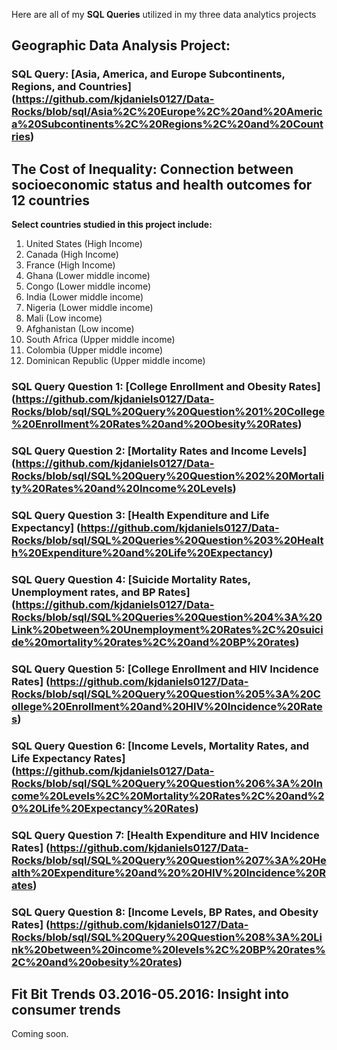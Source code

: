 Here are all of my **SQL Queries** utilized in my three data analytics projects
## Geographic Data Analysis Project:

### SQL Query: [Asia, America, and Europe Subcontinents, Regions, and Countries] (https://github.com/kjdaniels0127/Data-Rocks/blob/sql/Asia%2C%20Europe%2C%20and%20America%20Subcontinents%2C%20Regions%2C%20and%20Countries) 

## The Cost of Inequality: Connection between socioeconomic status and health outcomes for 12 countries

**Select countries studied in this project include:** 
1. United States (High Income)
2. Canada (High Income)
3. France (High Income)
4. Ghana (Lower middle income)
5. Congo (Lower middle income)
6. India (Lower middle income)
7. Nigeria (Lower middle income)
8. Mali (Low income)
9. Afghanistan (Low income)
10. South Africa (Upper middle income)
11. Colombia (Upper middle income)
12. Dominican Republic (Upper middle income)

### SQL Query Question 1: [College Enrollment and Obesity Rates] (https://github.com/kjdaniels0127/Data-Rocks/blob/sql/SQL%20Query%20Question%201%20College%20Enrollment%20Rates%20and%20Obesity%20Rates) 
### SQL Query Question 2: [Mortality Rates and Income Levels] (https://github.com/kjdaniels0127/Data-Rocks/blob/sql/SQL%20Query%20Question%202%20Mortality%20Rates%20and%20Income%20Levels)
### SQL Query Question 3: [Health Expenditure and Life Expectancy] (https://github.com/kjdaniels0127/Data-Rocks/blob/sql/SQL%20Queries%20Question%203%20Health%20Expenditure%20and%20Life%20Expectancy) 
### SQL Query Question 4: [Suicide Mortality Rates, Unemployment rates, and BP Rates] (https://github.com/kjdaniels0127/Data-Rocks/blob/sql/SQL%20Queries%20Question%204%3A%20Link%20between%20Unemployment%20Rates%2C%20suicide%20mortality%20rates%2C%20and%20BP%20rates) 
### SQL Query Question 5: [College Enrollment and HIV Incidence Rates] (https://github.com/kjdaniels0127/Data-Rocks/blob/sql/SQL%20Query%20Question%205%3A%20College%20Enrollment%20and%20HIV%20Incidence%20Rates) 
### SQL Query Question 6: [Income Levels, Mortality Rates, and Life Expectancy Rates] (https://github.com/kjdaniels0127/Data-Rocks/blob/sql/SQL%20Query%20Question%206%3A%20Income%20Levels%2C%20Mortality%20Rates%2C%20and%20%20Life%20Expectancy%20Rates)
### SQL Query Question 7: [Health Expenditure and HIV Incidence Rates] (https://github.com/kjdaniels0127/Data-Rocks/blob/sql/SQL%20Query%20Question%207%3A%20Health%20Expenditure%20and%20%20HIV%20Incidence%20Rates)
### SQL Query Question 8: [Income Levels, BP Rates, and Obesity Rates] (https://github.com/kjdaniels0127/Data-Rocks/blob/sql/SQL%20Query%20Question%208%3A%20Link%20between%20income%20levels%2C%20BP%20rates%2C%20and%20obesity%20rates) 


## Fit Bit Trends 03.2016-05.2016: Insight into consumer trends 
Coming soon.
